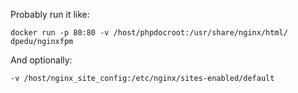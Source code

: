 Probably run it like:

`docker run -p 80:80 -v /host/phpdocroot:/usr/share/nginx/html/ dpedu/nginxfpm`

And optionally:

`-v /host/nginx_site_config:/etc/nginx/sites-enabled/default`
